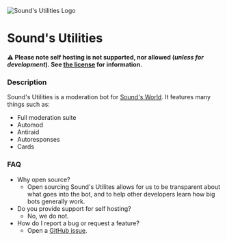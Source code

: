 ![Sound's Utilities Logo](https://i.ibb.co/zbHjcPW/5bdaa947785597d2b0d4f649f6f79e2c.png) 
# Sound's Utilities
**⚠️ Please note self hosting is not supported, nor allowed (*unless for development*). See [the license](https://www.gnu.org/licenses/agpl-3.0.txt) for information.**

### Description
Sound's Utilities is a moderation bot for [Sound's World](https://discord.gg/sound). It features many things such as:
* Full moderation suite
* Automod
* Antiraid
* Autoresponses
* Cards

### FAQ

* Why open source?
  * Open sourcing Sound's Utilites allows for us to be transparent about what goes into the bot, and to help other developers learn how big bots generally work.
* Do you provide support for self hosting?
  * No, we do not.
* How do I report a bug or request a feature?
  * Open a [GitHub issue](https://github.com/AsteroDev/sounds-utilities/issues/new).
